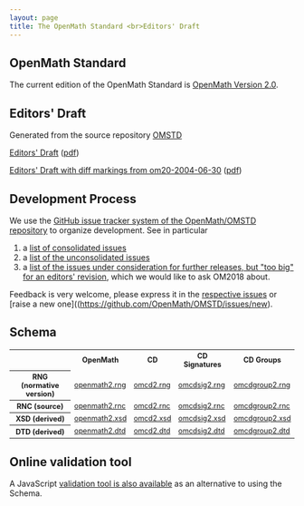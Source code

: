 ```yaml
---
layout: page
title: The OpenMath Standard <br>Editors' Draft
---
```


## OpenMath Standard

The current edition of the OpenMath Standard is [OpenMath Version 2.0](../om20-2004-06-30).

## Editors' Draft

Generated from the source repository [OMSTD](https://github.com/OpenMath/OMSTD)

[Editors' Draft](omstd20.html) ([pdf](omstd20.pdf))

[Editors' Draft with diff markings from om20-2004-06-30](omstd20-diff.html) ([pdf](omstd20-diff.pdf))

## Development Process

We use the [GitHub issue tracker system of the OpenMath/OMSTD repository](https://github.com/OpenMath/OMSTD/issues) to organize development. See in particular

1. a [list of consolidated issues](https://github.com/OpenMath/OMSTD/milestone/1?closed=1)
2. a [list of the unconsolidated issues](https://github.com/OpenMath/OMSTD/milestone/1)
3. a [list of the issues under consideration for further releases, but "too big" for an editors' revision](https://github.com/OpenMath/OMSTD/milestone/2), which we would like to ask OM2018 about.

Feedback is very welcome, please express it in the [respective issues](https://github.com/OpenMath/OMSTD/issues) or [raise a new one]((https://github.com/OpenMath/OMSTD/issues/new). 

## Schema

<table style="font-size:90%;">
<tr>
<th> </th>
<th> OpenMath</th>
<th> CD </th>
<th> CD Signatures </th>
<th> CD Groups</th>
</tr>
<tr>
<th> RNG (normative version) </th>
<td> <a href="openmath2.rng">openmath2.rng</a> </td>
<td> <a href="omcd2.rng">omcd2.rng</a> </td>
<td> <a href="omcdsig2.rng">omcdsig2.rng</a> </td>
<td> <a href="omcdgroup2.rng">omcdgroup2.rng</a> </td>
</tr>
<tr>
<th> RNC (source)</th>
<td> <a href="openmath2.rnc">openmath2.rnc</a> </td>
<td> <a href="omcd2.rnc">omcd2.rnc</a> </td>
<td> <a href="omcdsig2.rnc">omcdsig2.rnc</a> </td>
<td> <a href="omcdgroup2.rnc">omcdgroup2.rnc</a> </td>
</tr>
<tr>
<th> XSD (derived)</th>
<td> <a href="openmath2.xsd">openmath2.xsd</a> </td>
<td> <a href="omcd2.xsd">omcd2.xsd</a> </td>
<td> <a href="omcdsig2.xsd">omcdsig2.xsd</a> </td>
<td> <a href="omcdgroup2.xsd">omcdgroup2.xsd</a> </td>
</tr>
<tr>
<th> DTD (derived)</th>
<td> <a href="openmath2.dtd">openmath2.dtd</a> </td>
<td> <a href="omcd2.dtd">omcd2.dtd</a> </td>
<td> <a href="omcdsig2.dtd">omcdsig2.dtd</a> </td>
<td> <a href="omcdgroup2.dtd">omcdgroup2.dtd</a> </td>
</tr>
</table>

## Online validation tool
A JavaScript [validation tool is also available](/validation#web-based-checking-tool) as an alternative to using the Schema.
